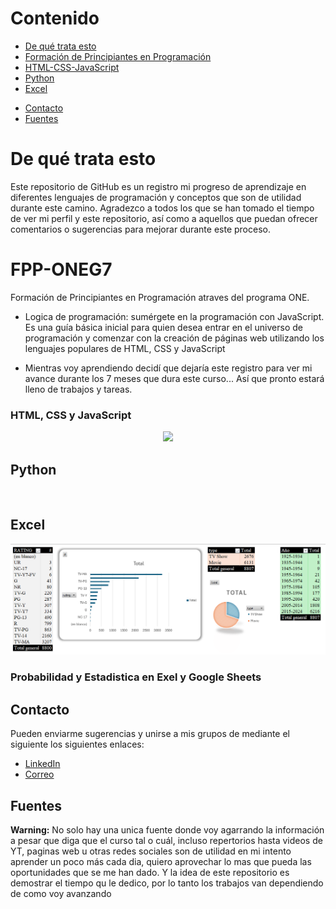 # Contenido
- [De qué trata esto](#De-qué-trata-esto)
- [Formación de Principiantes en Programación](#fpp-oneg7)
- [HTML-CSS-JavaScript](#html-css-y-javascript)
- [Python](#Python)
- [Excel](#Excel)
<!-- [CIM](#--)
- [TAMA](#--) -->
- [Contacto](#Contacto)
- [Fuentes](#fuentes)

# De qué trata esto
Este repositorio de GitHub es un registro mi progreso de aprendizaje en diferentes lenguajes de programación y conceptos que son de utilidad durante este camino. Agradezco a todos los que se han tomado el tiempo de ver mi perfil y este repositorio, así como a aquellos que puedan ofrecer comentarios o sugerencias para mejorar durante este proceso.

# FPP-ONEG7
 Formación de Principiantes en Programación atraves del programa ONE. 


- Logica de programación: sumérgete en la programación con JavaScript.
Es una guía básica inicial para quien desea entrar en el universo de programación y comenzar con la creación de páginas web utilizando los lenguajes populares de HTML, CSS y JavaScript

- Mientras voy aprendiendo decidí que dejaría este registro para ver mi avance durante los 7 meses que dura este curso... Así que pronto estará lleno de trabajos y tareas.

### HTML, CSS y JavaScript
<p align="center">
<img src="/HTML, CSS y JavaScript/FPP-ONEG7/img/Sin título.png">
</p>
<!--[Proyecto]( )-->

## Python
<p align="center">
<img src="">
</p>

## Excel
<p align="center">
<img src="/Excel/Captura de pantalla 2023-12-16 150224.png">
</p>

### Probabilidad y Estadistica en Exel y Google Sheets

## Contacto
Pueden enviarme sugerencias y unirse a mis grupos de mediante el siguiente los siguientes enlaces:
  - [LinkedIn](https://www.linkedin.com/in/anlequ/)  
  - [Correo](AnLeQu@outlook.com)
  <!-- - [Telegram]()
  - [Discord]()
  -->

## Fuentes  
**Warning:** No solo hay una unica fuente donde voy agarrando la información a pesar que diga que el curso tal o cuál, incluso repertorios hasta videos de YT, paginas web u otras redes sociales son de utilidad en mi intento aprender un poco más cada dia, quiero aprovechar lo mas que pueda las oportunidades que se me han dado. Y la idea de este repositorio es demostrar el tiempo qu le dedico, por lo tanto los trabajos van dependiendo de como voy avanzando
<!--

- Videos de YouTube
Mas que videos voy a dejar canales que recomiendo y que han sido fuente para mi aprendizaje
- CIM [Tec || itcr]

- TAMA [FUNDEPOS]

- Platzi

- FPP-ONEG7 [alura LATAM]

- Repositorios
-->

